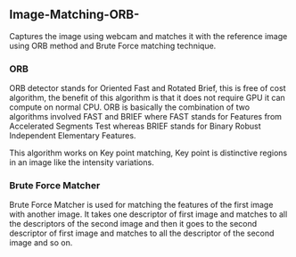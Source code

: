 ## Image-Matching-ORB-

Captures the image using webcam and matches it with the reference image using ORB method and Brute Force matching technique.

### ORB
ORB detector stands for Oriented Fast and Rotated Brief, this is free of cost algorithm, the benefit of this algorithm is that it does not require GPU it can compute on normal CPU.
ORB is basically the combination of two algorithms involved FAST and BRIEF where FAST stands for Features from Accelerated Segments Test whereas BRIEF stands for Binary Robust Independent Elementary Features.

This algorithm works on Key point matching, Key point is distinctive regions in an image like the intensity variations.

### Brute Force Matcher
Brute Force Matcher is used for matching the features of the first image with another image.
It takes one descriptor of first image and matches to all the descriptors of the second image and then it goes to the second descriptor of first image and matches to all the descriptor of the second image and so on.
